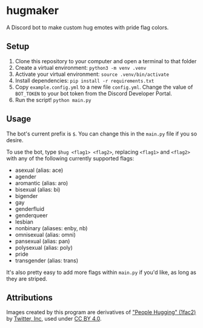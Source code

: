 # hugmaker
A Discord bot to make custom hug emotes with pride flag colors.

## Setup
1. Clone this repository to your computer and open a terminal to that folder
2. Create a virtual environment: `python3 -m venv .venv`
3. Activate your virtual environment: `source .venv/bin/activate`
4. Install dependencies: `pip install -r requirements.txt`
5. Copy `example.config.yml` to a new file `config.yml`. Change the value of `BOT_TOKEN` to your bot token from the Discord Developer Portal.
6. Run the script! `python main.py`

## Usage
The bot's current prefix is `$`. You can change this in the `main.py` file if you so desire.

To use the bot, type `$hug <flag1> <flag2>`, replacing `<flag1>` and `<flag2>` with any of the following currently supported flags:
- asexual (alias: ace)
- agender
- aromantic (alias: aro)
- bisexual (alias: bi)
- bigender
- gay
- genderfluid
- genderqueer
- lesbian
- nonbinary (aliases: enby, nb)
- omnisexual (alias: omni)
- pansexual (alias: pan)
- polysexual (alias: poly)
- pride
- transgender (alias: trans)

It's also pretty easy to add more flags within `main.py` if you'd like, as long as they are striped.

## Attributions
Images created by this program are derivatives of ["People Hugging" (1fac2)](https://abs.twimg.com/emoji/v2/svg/1fac2.svg) by [Twitter, Inc](https://twemoji.twitter.com/), used under [CC BY 4.0](https://creativecommons.org/licenses/by/4.0/).
